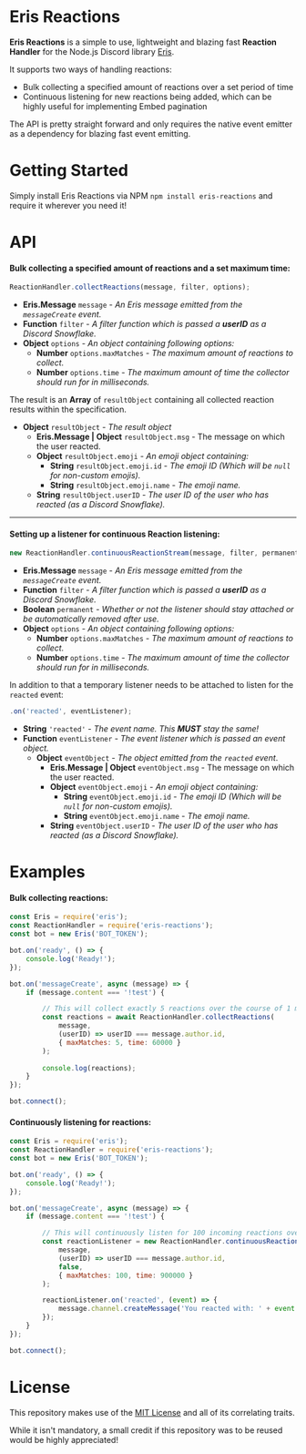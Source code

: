 # Eris Reactions
**Eris Reactions** is a simple to use, lightweight and blazing fast **Reaction Handler** for the Node.js Discord library [Eris](https://github.com/abalabahaha/eris).

It supports two ways of handling reactions:
- Bulk collecting a specified amount of reactions over a set period of time
- Continuous listening for new reactions being added, which can be highly useful for implementing Embed pagination

The API is pretty straight forward and only requires the native event emitter as a dependency for blazing fast event emitting.

# Getting Started
Simply install Eris Reactions via NPM `npm install eris-reactions` and require it wherever you need it!

# API 
#### Bulk collecting a specified amount of reactions and a set maximum time:
```js
ReactionHandler.collectReactions(message, filter, options);
```
- **Eris.Message** `message` - *An Eris message emitted from the `messageCreate` event.*
- **Function** `filter` - *A filter function which is passed a **userID** as a Discord Snowflake.*
- **Object** `options` - *An object containing following options:*
    - **Number** `options.maxMatches` - *The maximum amount of reactions to collect.*
    - **Number** `options.time` - *The maximum amount of time the collector should run for in milliseconds.*

The result is an **Array** of `resultObject` containing all collected reaction results within the specification.
- **Object** `resultObject` - *The result object*
    - **Eris.Message | Object** `resultObject.msg` - The message on which the user reacted.
    - **Object** `resultObject.emoji` - *An emoji object containing:*
        - **String** `resultObject.emoji.id` - *The emoji ID (Which will be `null` for non-custom emojis).*
        - **String** `resultObject.emoji.name` - *The emoji name.*
    - **String** `resultObject.userID` - *The user ID of the user who has reacted (as a Discord Snowflake).*

<hr>

#### Setting up a listener for continuous Reaction listening:
```js
new ReactionHandler.continuousReactionStream(message, filter, permanent, options);
```
- **Eris.Message** `message` - *An Eris message emitted from the `messageCreate` event.*
- **Function** `filter` - *A filter function which is passed a **userID** as a Discord Snowflake.*
- **Boolean** `permanent` - *Whether or not the listener should stay attached or be automatically removed after use.*
- **Object** `options` - *An object containing following options:*
    - **Number** `options.maxMatches` - *The maximum amount of reactions to collect.*
    - **Number** `options.time` - *The maximum amount of time the collector should run for in milliseconds.*

In addition to that a temporary listener needs to be attached to listen for the `reacted` event:
```js
.on('reacted', eventListener);
```
- **String** `'reacted'` - *The event name. This **MUST** stay the same!*
- **Function** `eventListener` - *The event listener which is passed an event object.*
    - **Object** `eventObject` - *The object emitted from the `reacted` event*.
        - **Eris.Message | Object** `eventObject.msg` - The message on which the user reacted.
        - **Object** `eventObject.emoji` - *An emoji object containing:*
            - **String** `eventObject.emoji.id` - *The emoji ID (Which will be `null` for non-custom emojis).*
            - **String** `eventObject.emoji.name` - *The emoji name.*
        - **String** `eventObject.userID` - *The user ID of the user who has reacted (as a Discord Snowflake).*

# Examples
#### Bulk collecting reactions:
```js
const Eris = require('eris');
const ReactionHandler = require('eris-reactions');
const bot = new Eris('BOT_TOKEN');

bot.on('ready', () => {
    console.log('Ready!');
});

bot.on('messageCreate', async (message) => {
    if (message.content === '!test') {

        // This will collect exactly 5 reactions over the course of 1 minute
        const reactions = await ReactionHandler.collectReactions(
            message, 
            (userID) => userID === message.author.id, 
            { maxMatches: 5, time: 60000 }
        );
        
        console.log(reactions);
    }
});

bot.connect();
```
#### Continuously listening for reactions:
```js
const Eris = require('eris');
const ReactionHandler = require('eris-reactions');
const bot = new Eris('BOT_TOKEN');

bot.on('ready', () => {
    console.log('Ready!');
});

bot.on('messageCreate', async (message) => {
    if (message.content === '!test') {

        // This will continuously listen for 100 incoming reactions over the course of 15 minutes
        const reactionListener = new ReactionHandler.continuousReactionStream(
            message, 
            (userID) => userID === message.author.id, 
            false, 
            { maxMatches: 100, time: 900000 }
        );

        reactionListener.on('reacted', (event) => {
            message.channel.createMessage('You reacted with: ' + event.emoji.name);
        });
    }
});

bot.connect();
```
# License
This repository makes use of the [MIT License](https://opensource.org/licenses/MIT) and all of its correlating traits.

While it isn't mandatory, a small credit if this repository was to be reused would be highly appreciated!